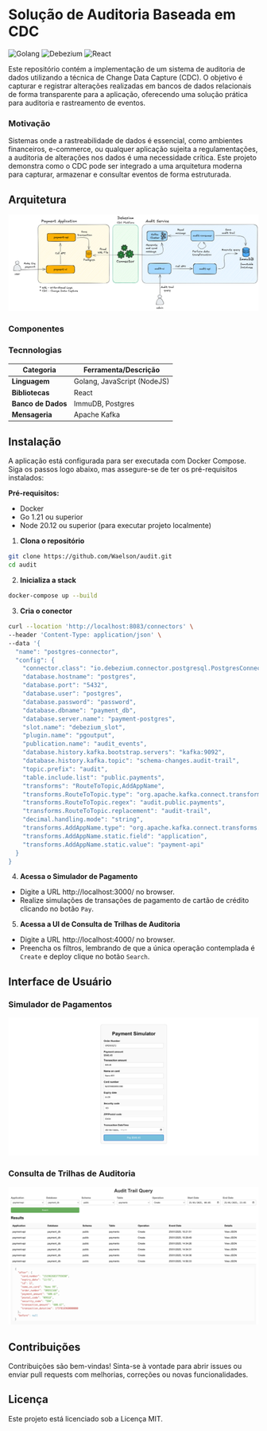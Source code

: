 # Solução de Auditoria Baseada em CDC

![Golang](https://img.shields.io/badge/technology-Golang-blue.svg)  ![Debezium](https://img.shields.io/badge/technology-Debezium-orange.svg) ![React](https://img.shields.io/badge/technology-React-green.svg)

Este repositório contém a implementação de um sistema de auditoria de dados utilizando a técnica de Change Data Capture (CDC). O objetivo é capturar e registrar alterações realizadas em bancos de dados relacionais de forma transparente para a aplicação, oferecendo uma solução prática para auditoria e rastreamento de eventos.

### Motivação

Sistemas onde a rastreabilidade de dados é essencial, como ambientes financeiros, e-commerce, ou qualquer aplicação sujeita a regulamentações, a auditoria de alterações nos dados é uma necessidade crítica. Este projeto demonstra como o CDC pode ser integrado a uma arquitetura moderna para capturar, armazenar e consultar eventos de forma estruturada.


## Arquitetura

![Architecture](documentation/architecture.png)

### Componentes


### Tecnnologias
| **Categoria**       | **Ferramenta/Descrição**    |
|---------------------|-----------------------------|
| **Linguagem**       | Golang, JavaScript (NodeJS) |
| **Bibliotecas**     | React                       |
| **Banco de Dados**  | ImmuDB, Postgres            |
| **Mensageria**      | Apache Kafka                |

## Instalação
A aplicação está configurada para ser executada com Docker Compose. Siga os passos logo abaixo, mas assegure-se de ter os pré-requisitos instalados:

**Pré-requisitos:**
- Docker
- Go 1.21 ou superior
- Node 20.12 ou superior (para executar projeto localmente)

1. **Clona o repositório**

```bash
git clone https://github.com/Waelson/audit.git
cd audit
```

2. **Inicializa a stack**

```bash
docker-compose up --build
```

3. **Cria o conector**

```bash
curl --location 'http://localhost:8083/connectors' \
--header 'Content-Type: application/json' \
--data '{
  "name": "postgres-connector",
  "config": {
    "connector.class": "io.debezium.connector.postgresql.PostgresConnector",
    "database.hostname": "postgres",
    "database.port": "5432",
    "database.user": "postgres",
    "database.password": "password",
    "database.dbname": "payment_db",
    "database.server.name": "payment-postgres",
    "slot.name": "debezium_slot",
    "plugin.name": "pgoutput",
    "publication.name": "audit_events",
    "database.history.kafka.bootstrap.servers": "kafka:9092",
    "database.history.kafka.topic": "schema-changes.audit-trail",
    "topic.prefix": "audit",
    "table.include.list": "public.payments",
    "transforms": "RouteToTopic,AddAppName",
    "transforms.RouteToTopic.type": "org.apache.kafka.connect.transforms.RegexRouter",
    "transforms.RouteToTopic.regex": "audit.public.payments",
    "transforms.RouteToTopic.replacement": "audit-trail",
    "decimal.handling.mode": "string",
    "transforms.AddAppName.type": "org.apache.kafka.connect.transforms.InsertField$Value",
    "transforms.AddAppName.static.field": "application",
    "transforms.AddAppName.static.value": "payment-api"
  }
}
```

4. **Acessa o Simulador de Pagamento**
- Digite a URL http://localhost:3000/ no browser.
- Realize simulações de transações de pagamento de cartão de crédito clicando no botão `Pay`.

5. **Acessa a UI de Consulta de Trilhas de Auditoria**
- Digite a URL http://localhost:4000/ no browser.
- Preencha os filtros, lembrando de que a única operação contemplada é `Create` e deploy clique no botão `Search`. 

## Interface de Usuário

### Simulador de Pagamentos

![payment](documentation/payment_simulator.png)

### Consulta de Trilhas de Auditoria

![audit](documentation/audit_trail_query.png)

## Contribuições

Contribuições são bem-vindas! Sinta-se à vontade para abrir issues ou enviar pull requests com melhorias, correções ou novas funcionalidades.

## Licença

Este projeto está licenciado sob a Licença MIT.